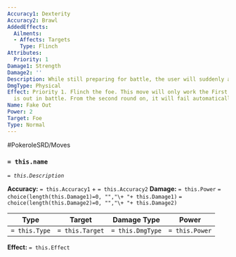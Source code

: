 ```yaml
---
Accuracy1: Dexterity
Accuracy2: Brawl
AddedEffects:
  Ailments:
  - Affects: Targets
    Type: Flinch
Attributes:
  Priority: 1
Damage1: Strength
Damage2: ''
Description: While still preparing for battle, the user will suddenly attack the foe.
DmgType: Physical
Effect: Priority 1. Flinch the foe. This move will only work the First Round the Pokemon
  is out in battle. From the second round on, it will fail automatically.
Name: Fake Out
Power: 2
Target: Foe
Type: Normal
---
```


#PokeroleSRD/Moves

### `= this.name` 
*`= this.Description`*

**Accuracy:** `= this.Accuracy1` + `= this.Accuracy2`
**Damage:** `= this.Power` `= choice(length(this.Damage1)=0, "","\+ "+ this.Damage1)` `= choice(length(this.Damage2)=0, "","\+ "+ this.Damage2)`

| Type          | Target          | Damage Type          | Power          |
| ------------- | --------------- | ---------------- | -------------- |
| `= this.Type` | `= this.Target` | `= this.DmgType` | `= this.Power` | 

**Effect:** `= this.Effect`